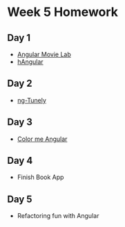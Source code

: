 
# Week 5 Homework

## Day 1

- [Angular Movie Lab](https://github.com/SF-WDI-LABS/angular-movie-lab)
- [hAngular](https://github.com/SF-WDI-LABS/angular-hangman-lab)

## Day 2
- [ng-Tunely](https://github.com/SF-WDI-LABS/tunely-angular)

## Day 3

- [Color me Angular](https://github.com/SF-WDI-LABS/color-me-angular)

## Day 4

- Finish Book App

## Day 5

- Refactoring fun with Angular
